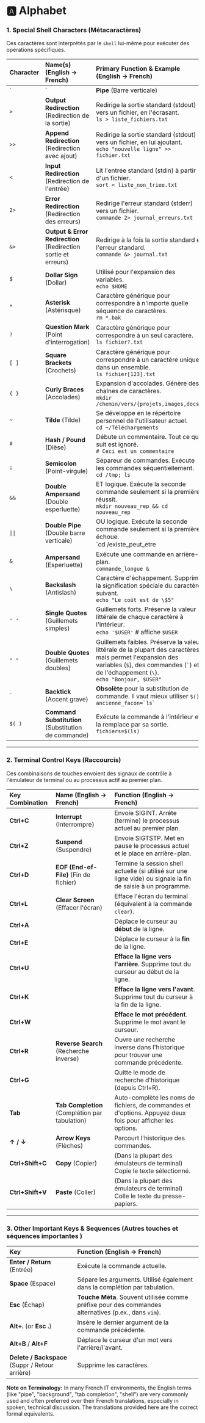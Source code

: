 # :a: Alphabet

### 1. Special Shell Characters (Métacaractères)

Ces caractères sont interprétés par le `shell` lui-même pour exécuter des opérations spécifiques.

| Character | Name(s) (English -> French) | Primary Function & Example (English -> French) |
| :--- | :--- | :--- |
| `|` | **Pipe** (Barre verticale) | Envoie la sortie d'une commande comme entrée à la suivante. <br> `ls -l | grep ".txt"` |
| `>` | **Output Redirection** (Redirection de la sortie) | Redirige la sortie standard (stdout) vers un fichier, en l'écrasant. <br> `ls > liste_fichiers.txt` |
| `>>` | **Append Redirection** (Redirection avec ajout) | Redirige la sortie standard (stdout) vers un fichier, en lui ajoutant. <br> `echo "nouvelle ligne" >> fichier.txt` |
| `<` | **Input Redirection** (Redirection de l'entrée) | Lit l'entrée standard (stdin) à partir d'un fichier. <br> `sort < liste_non_triee.txt` |
| `2>` | **Error Redirection** (Redirection des erreurs) | Redirige l'erreur standard (stderr) vers un fichier. <br> `commande 2> journal_erreurs.txt` |
| `&>` | **Output & Error Redirection** (Redirection sortie et erreurs) | Redirige à la fois la sortie standard et l'erreur standard. <br> `commande &> journal.txt` |
| `$` | **Dollar Sign** (Dollar) | Utilisé pour l'expansion des variables. <br> `echo $HOME` |
| `*` | **Asterisk** (Astérisque) | Caractère générique pour correspondre à n'importe quelle séquence de caractères. <br> `rm *.bak` |
| `?` | **Question Mark** (Point d'interrogation) | Caractère générique pour correspondre à un seul caractère. <br> `ls fichier?.txt` |
| `[ ]` | **Square Brackets** (Crochets) | Caractère générique pour correspondre à un caractère unique dans un ensemble. <br> `ls fichier[123].txt` |
| `{ }` | **Curly Braces** (Accolades) | Expansion d'accolades. Génère des chaînes de caractères. <br> `mkdir /chemin/vers/{projets,images,docs}` |
| `~` | **Tilde** (Tilde) | Se développe en le répertoire personnel de l'utilisateur actuel. <br> `cd ~/Téléchargements` |
| `#` | **Hash / Pound** (Dièse) | Débute un commentaire. Tout ce qui suit est ignoré. <br> `# Ceci est un commentaire` |
| `;` | **Semicolon** (Point-virgule) | Sépareur de commandes. Exécute les commandes séquentiellement. <br> `cd /tmp; ls` |
| `&&` | **Double Ampersand** (Double esperluette) | ET logique. Exécute la seconde commande seulement si la première réussit. <br> `mkdir nouveau_rep && cd nouveau_rep` |
| `\|\|` | **Double Pipe** (Double barre verticale) | OU logique. Exécute la seconde commande seulement si la première échoue. <br> `cd /existe_peut_etre || echo "Répertoire non trouvé"` |
| `&` | **Ampersand** (Esperluette) | Exécute une commande en arrière-plan. <br> `commande_longue &` |
| `\` | **Backslash** (Antislash) | Caractère d'échappement. Supprime la signification spéciale du caractère suivant. <br> `echo "Le coût est de \$5"` |
| `' '` | **Single Quotes** (Guillemets simples) | Guillemets forts. Préserve la valeur littérale de chaque caractère à l'intérieur. <br> `echo '$USER'` # affiche `$USER` |
| `" "` | **Double Quotes** (Guillemets doubles) | Guillemets faibles. Préserve la valeur littérale de la plupart des caractères, mais permet l'expansion des variables (`$`), des commandes (``` ` ```) et de l'échappement (`\`). <br> `echo "Bonjour, $USER"` |
| `` ` `` | **Backtick** (Accent grave) | **Obsolète** pour la substitution de commande. Il vaut mieux utiliser `$()`. <br> `` ancienne_facon=`ls` `` |
| `$( )` | **Command Substitution** (Substitution de commande) | Exécute la commande à l'intérieur et la remplace par sa sortie. <br> `fichiers=$(ls)` |

---

### 2. Terminal Control Keys (Raccourcis)

Ces combinaisons de touches envoient des signaux de contrôle à l'émulateur de terminal ou au processus actif au premier plan.

| Key Combination | Name (English -> French) | Function (English -> French) |
| :--- | :--- | :--- |
| **Ctrl+C** | **Interrupt** (Interrompre) | Envoie SIGINT. Arrête (termine) le processus actuel au premier plan. |
| **Ctrl+Z** | **Suspend** (Suspendre) | Envoie SIGTSTP. Met en pause le processus actuel et le place en arrière-plan. |
| **Ctrl+D** | **EOF (End-of-File)** (Fin de fichier) | Termine la session shell actuelle (si utilisé sur une ligne vide) ou signale la fin de saisie à un programme. |
| **Ctrl+L** | **Clear Screen** (Effacer l'écran) | Efface l'écran du terminal (équivalent à la commande `clear`). |
| **Ctrl+A** |  | Déplace le curseur au **début** de la ligne. |
| **Ctrl+E** |  | Déplace le curseur à la **fin** de la ligne. |
| **Ctrl+U** |  | **Efface la ligne vers l'arrière**. Supprime tout du curseur au début de la ligne. |
| **Ctrl+K** |  | **Efface la ligne vers l'avant**. Supprime tout du curseur à la fin de la ligne. |
| **Ctrl+W** |  | **Efface le mot précédent**. Supprime le mot avant le curseur. |
| **Ctrl+R** | **Reverse Search** (Recherche inverse) | Ouvre une recherche inverse dans l'historique pour trouver une commande précédente. |
| **Ctrl+G** |  | Quitte le mode de recherche d'historique (depuis Ctrl+R). |
| **Tab** | **Tab Completion** (Complétion par tabulation) | Auto-complète les noms de fichiers, de commandes et d'options. Appuyez deux fois pour afficher les options. |
| **↑ / ↓** | **Arrow Keys** (Flèches) | Parcourt l'historique des commandes. |
| **Ctrl+Shift+C** | **Copy** (Copier) | (Dans la plupart des émulateurs de terminal) Copie le texte sélectionné. |
| **Ctrl+Shift+V** | **Paste** (Coller) | (Dans la plupart des émulateurs de terminal) Colle le texte du presse-papiers. |

---

### 3. Other Important Keys & Sequences (Autres touches et séquences importantes )

| Key | Function (English -> French) |
| :--- | :--- |
| **Enter / Return** (Entrée) | Exécute la commande actuelle. |
| **Space** (Espace) | Sépare les arguments. Utilisé également dans la complétion par tabulation. |
| **Esc** (Échap) | **Touche Méta**. Souvent utilisée comme préfixe pour des commandes alternatives (p.ex., dans `vim`). |
| **Alt+.** (or **Esc .**) | Insère le dernier argument de la commande précédente. |
| **Alt+B** / **Alt+F** | Déplace le curseur d'un mot vers l'arrière/l'avant. |
| **Delete / Backspace** (Suppr / Retour arrière) | Supprime les caractères. |

**Note on Terminology:** In many French IT environments, the English terms (like "pipe", "background", "tab completion", "shell") are very commonly used and often preferred over their French translations, especially in spoken, technical discussion. The translations provided here are the correct formal equivalents.
